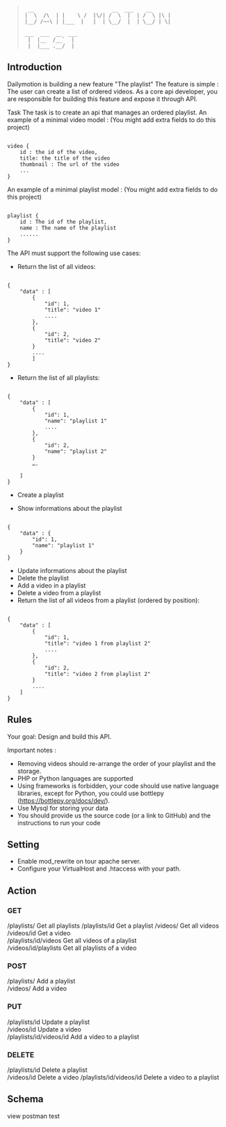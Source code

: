 > ```
>  __                         __  ___    __       
> |  \  /\  | |    \ /  |\/| /  \  |  | /  \ |\ | 
> |__/ /~~\ | |___  |   |  | \__/  |  | \__/ | \| 
>                                                                                          
> ___  ___  __  ___                       
>  |  |__  /__`  |                        
>  |  |___ .__/  |                        
>
> ```                                       

## Introduction

Dailymotion is building a new feature "The playlist"
The feature is simple : The user can create a list of ordered videos.
As a core api developer, you are responsible for building this feature and expose it through API.

Task
The task is to create an api that manages an ordered playlist.
An example of a minimal video model : (You might add extra fields to do this project)

<pre><code>
video {
    id : the id of the video,
    title: the title of the video
    thumbnail : The url of the video
    ...
}
</code></pre>

An example of a minimal playlist model : (You might add extra fields to do this project)

<pre><code>
playlist {
    id : The id of the playlist,
    name : The name of the playlist
    ......
}
</code></pre>

The API must support the following use cases:

- Return the list of all videos:

<pre><code>
{
    "data" : [
        {
            "id": 1,
            "title": "video 1"
            ....
        },
        {
            "id": 2,
            "title": "video 2"
        }
        ....
        ]
}
</code></pre>

- Return the list of all playlists:

<pre><code>
{
    "data" : [
        {
            "id": 1,
            "name": "playlist 1"
            ....
        },
        {
            "id": 2,
            "name": "playlist 2"
        }
        ….

    ]
}
</code></pre>

- Create a playlist

- Show informations about the playlist

<pre><code>
{
    "data" : {
        "id": 1,
        "name": "playlist 1"
    }
}
</code></pre>

- Update informations about the playlist
- Delete the playlist
- Add a video in a playlist
- Delete a video from a playlist
- Return the list of all videos from a playlist (ordered by position):

<pre><code>
{
    "data" : [
        {
            "id": 1,
            "title": "video 1 from playlist 2"
            ....
        },
        {
            "id": 2,
            "title": "video 2 from playlist 2"
        }
        ....
    ]
}
</code></pre>

## Rules

Your goal: Design and build this API.

Important notes :
- Removing videos should re-arrange the order of your playlist and the storage.
- PHP or Python languages are supported
- Using frameworks is forbidden, your code should use native language libraries, except for Python, you could use bottlepy (https://bottlepy.org/docs/dev/).
- Use Mysql for storing your data
- You should provide us the source code (or a link to GitHub) and the instructions to run your code

## Setting

- Enable mod_rewrite on tour apache server.
- Configure your VirtualHost and .htaccess with your path.

## Action

### GET

/playlists/                    Get all playlists
/playlists/id                  Get a playlist 
/videos/                       Get all videos
/videos/id                     Get a video          
/playlists/id/videos           Get all videos of a playlist            
/videos/id/playlists           Get all playlists of a video     

### POST

/playlists/                    Add a playlist    
/videos/                       Add a video   

### PUT

/playlists/id                  Update a playlist    
/videos/id                     Update a video   
/playlists/id/videos/id        Add a video to a playlist  
  
### DELETE

/playlists/id                  Delete a playlist    
/videos/id                     Delete a video
/playlists/id/videos/id        Delete a video to a playlist 

## Schema

view postman test 
